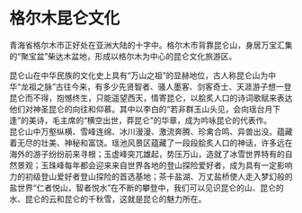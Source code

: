 # 格尔木昆仑文化  
青海省格尔木市正好处在亚洲大陆的十字中。格尔木市背靠昆仑山，身居万宝汇集的“聚宝盆”柴达木盆地，形成以格尔木为中心的昆仑文化旅游区。  

昆仑山在中华民族的文化史上具有“万山之祖”的显赫地位，古人称昆仑山为中华“龙祖之脉”古往今来，有多少先贤智者、骚人墨客、剑客奇士、天涯游子想一登昆仑而不得，抱憾终生，只能遥望西天，情寄昆仑，以脍炙人口的诗词歌赋来表达他们对神圣昆仑的向往和仰慕。其中以李白的“若非群玉山头见，会向瑶台月下逢”的美诗，毛主席的“横空出世，莽昆仑”的华章，成为吟咏昆仑的代表作。  
昆仑山中万壑纵横、雪峰连绵、冰川漫漫、激流奔腾、珍禽合鸣、异兽出没。蕴藏着无尽的壮美、神秘和富饶。瑶池风景区蕴藏了一段段脍炙人口的神话，许多远在海外的游子纷纷前来寻根；玉虚峰突兀雄起，势压万山，造就了冰雪世界特有的自然景观；玉珠峰每年都会迎来来自世界各地的登山探险爱好者，成为具有一定影响力的初级登山爱好者登山探险的首选基地；茶卡盐湖、万丈盐桥使人走入梦幻般的盐世界“仁者悦山，智者悦水”在不断的攀登中，我们可以见识昆仑的山、昆仑的水、昆仑的云和昆仑的千秋雪，这就是昆仑的魅力所在。  
<!-- Last processed: 2025-07-22 03:44:28 -->
